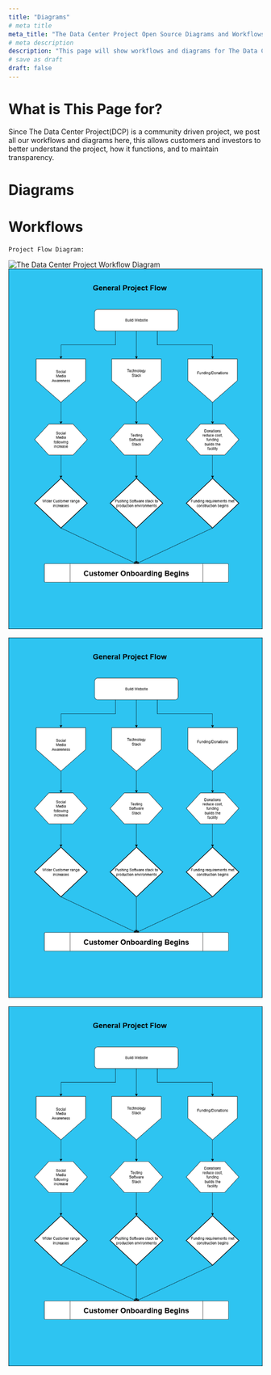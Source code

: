 ```yaml
---
title: "Diagrams"
# meta title
meta_title: "The Data Center Project Open Source Diagrams and Workflows"
# meta description
description: "This page will show workflows and diagrams for The Data Center Project, so you as the investor or customer understand this project better."
# save as draft
draft: false
---
```

# What is This Page for? 
Since The Data Center Project(DCP) is a community driven project, we post all our workflows and diagrams here, this allows customers and investors to better understand the project, how it functions, and to maintain transparency. 


# Diagrams

# Workflows

    Project Flow Diagram: 

<image src="/images/DCPProjectFlow.drawio.png" caption="Project flow" alt="The Data Center Project Workflow Diagram" height="1161" width="821" position="center" command="fill" option="q100" class="img-fluid" title="The Data Center Project workflow"  webp="false" />


<img src="images/DCPProjectFlow.drawio.png" alt="The Data Center Project Workflow Diagram" />
 
![The Data Center Project Workflow Diagram](/images/DCPProjectFlow.drawio.png)

<img src="/images/DCPProjectFlow.drawio.png" alt="The Data Center Project Workflow Diagram" />
